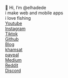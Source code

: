 👋 Hi, I’m @elhadede<br>
i make web and mobile apps<br>
i love fishing<br>
[Youtube](https://www.youtube.com/channel/UCcbpG0d5v_X9LEOi6OFuNVw)<br>
[Instagram](https://www.instagram.com/elhadede_official/)<br>
[Tiktok](https://www.tiktok.com/@elhadede_official)<br>
[Github](https://github.com/elhadede)<br>
[Blog](https://elhadede.blogspot.com/)<br>
[khamsat](https://khamsat.com/user/elhadede)<br>
[paypal](https://paypal.me/elhadede)<br>
[Medium](https://elhadede.medium.com)<br>
[Reddit](https://www.reddit.com/r/elhadede)<br>
[Discord](https://discord.com/invite/CTeA5ee6Pr)<br>
